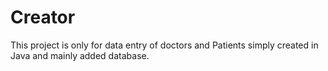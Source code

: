 # Creator
This project is only for data entry of doctors and Patients simply created in Java and mainly added database.
